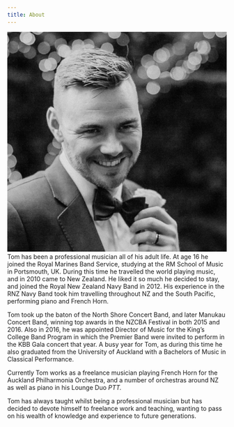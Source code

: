 ```yaml
---
title: About
---
```


![](abouttom.jpj.jpg?resize=200,200)Tom has been a professional musician all of his adult life. At age 16 he joined the Royal Marines Band Service, studying at the RM School of Music in Portsmouth, UK. During this time he travelled the world playing music, and in 2010 came to New Zealand. He liked it so much he decided to stay, and joined the Royal New Zealand Navy Band in 2012. His experience in the RNZ Navy Band took him travelling throughout NZ and the South Pacific, performing piano and French Horn.

Tom took up the baton of the North Shore Concert Band, and later Manukau Concert Band, winning top awards in the NZCBA Festival in both 2015 and 2016. Also in 2016, he was appointed Director of Music for the King’s College Band Program in which the Premier Band were invited to perform in the KBB Gala concert that year. A busy year for Tom, as during this time he also graduated from the University of Auckland with a Bachelors of Music in Classical Performance.

Currently Tom works as a freelance musician playing French Horn for the Auckland Philharmonia Orchestra, and a number of orchestras around NZ as well as piano in his Lounge Duo _PTT._

Tom has always taught whilst being a professional musician but has decided to devote himself to freelance work and teaching, wanting to pass on his wealth of knowledge and experience to  future generations.

 